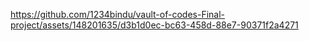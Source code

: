 https://github.com/1234bindu/vault-of-codes-Final-project/assets/148201635/d3b1d0ec-bc63-458d-88e7-90371f2a4271

